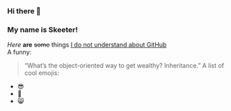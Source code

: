 ### Hi there 👋
### My name is Skeeter!
*Here* **are** ~~some~~ things [I do not understand about GitHub](https://github.com/skeetercathcart/PPHW4ThingsIDontUnderstand/blob/main/ThingsIDontUnderstand.md) <br />
A funny:
> “What’s the object-oriented way to get wealthy? Inheritance.”
A list of cool emojis: <br/>
* :sunglasses:
* :metal:
* :smile_cat:
<!--
**skeetercathcart/skeetercathcart** is a ✨ _special_ ✨ repository because its `README.md` (this file) appears on your GitHub profile.

Here are some ideas to get you started:

- 🔭 I’m currently working on ...
- 🌱 I’m currently learning ...
- 👯 I’m looking to collaborate on ...
- 🤔 I’m looking for help with ...
- 💬 Ask me about ...
- 📫 How to reach me: ...
- 😄 Pronouns: ...
- ⚡ Fun fact: ...
-->
